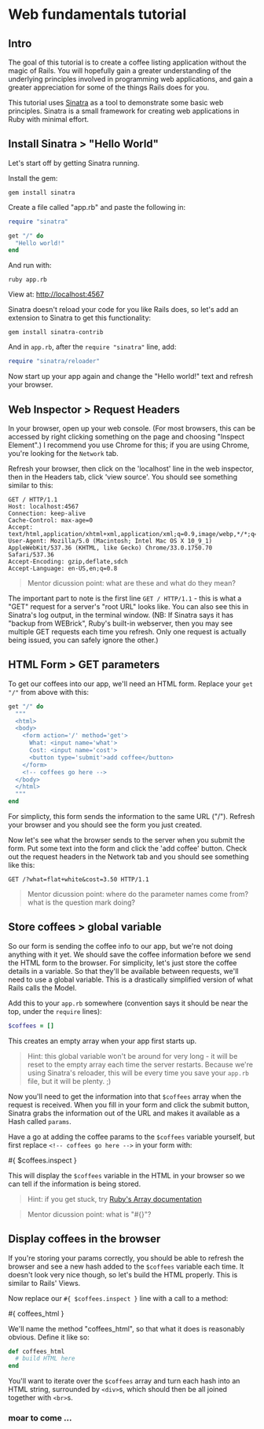 # Web fundamentals tutorial

## Intro

The goal of this tutorial is to create a coffee listing application without the magic of Rails.  You will hopefully gain a greater understanding of the underlying principles involved in programming web applications, and gain a greater appreciation for some of the things Rails does for you.

This tutorial uses [Sinatra](http://www.sinatrarb.com) as a tool to demonstrate some basic web principles.  Sinatra is a small framework for creating web applications in Ruby with minimal effort.

## Install Sinatra > "Hello World"

Let's start off by getting Sinatra running.

Install the gem:

``` shell
gem install sinatra
```

Create a file called "app.rb" and paste the following in:

``` ruby
require "sinatra"

get "/" do
  "Hello world!"
end
```

And run with:

``` shell
ruby app.rb
```

View at: [http://localhost:4567](http://localhost:4567)

Sinatra doesn't reload your code for you like Rails does, so let's add an extension to Sinatra to get this functionality:

``` shell
gem install sinatra-contrib
```

And in `app.rb`, after the `require "sinatra"` line, add:

``` ruby
require "sinatra/reloader"
```

Now start up your app again and change the "Hello world!" text and refresh your browser.

## Web Inspector > Request Headers

In your browser, open up your web console.  (For most browsers, this can be accessed by right clicking something on the page and choosing "Inspect Element".)  I recommend you use Chrome for this; if you are using Chrome, you're looking for the `Network` tab.

Refresh your browser, then click on the 'localhost' line in the web inspector, then in the Headers tab, click 'view source'.  You should see something similar to this:

``` shell
GET / HTTP/1.1
Host: localhost:4567
Connection: keep-alive
Cache-Control: max-age=0
Accept: text/html,application/xhtml+xml,application/xml;q=0.9,image/webp,*/*;q=0.8
User-Agent: Mozilla/5.0 (Macintosh; Intel Mac OS X 10_9_1) AppleWebKit/537.36 (KHTML, like Gecko) Chrome/33.0.1750.70 Safari/537.36
Accept-Encoding: gzip,deflate,sdch
Accept-Language: en-US,en;q=0.8
```

> Mentor dicussion point: what are these and what do they mean?

The important part to note is the first line `GET / HTTP/1.1` - this is what a "GET" request for a server's "root URL" looks like.  You can also see this in Sinatra's log output, in the terminal window. (NB: If Sinatra says it has "backup from WEBrick", Ruby's built-in webserver, then you may see multiple GET requests each time you refresh.  Only one request is actually being issued, you can safely ignore the other.)

## HTML Form > GET parameters

To get our coffees into our app, we'll need an HTML form.  Replace your `get "/"` from above with this:

``` ruby
get "/" do
  """
  <html>
  <body>
    <form action='/' method='get'>
      What: <input name='what'>
      Cost: <input name='cost'>
      <button type='submit'>add coffee</button>
    </form>
    <!-- coffees go here -->
  </body>
  </html>
  """
end
```

For simplicty, this form sends the information to the same URL ("/").  Refresh your browser and you should see the form you just created.

Now let's see what the browser sends to the server when you submit the form.  Put some text into the form and click the 'add coffee' button.  Check out the request headers in the Network tab and you should see something like this:

    GET /?what=flat+white&cost=3.50 HTTP/1.1

> Mentor dicussion point: where do the parameter names come from?  what is the question mark doing?

## Store coffees > global variable

So our form is sending the coffee info to our app, but we're not doing anything with it yet.  We should save the coffee information before we send the HTML form to the browser.  For simplicity, let's just store the coffee details in a variable.  So that they'll be available between requests, we'll need to use a global variable.  This is a drastically simplified version of what Rails calls the Model.

Add this to your `app.rb` somewhere (convention says it should be near the top, under the `require` lines):

``` ruby
$coffees = []
```

This creates an empty array when your app first starts up.

> Hint: this global variable won't be around for very long - it will be reset to the empty array each time the server restarts.  Because we're using Sinatra's reloader, this will be every time you save your `app.rb` file, but it will be plenty. ;)

Now you'll need to get the information into that `$coffees` array when the request is received.  When you fill in your form and click the submit button, Sinatra grabs the information out of the URL and makes it available as a Hash called `params`.

Have a go at adding the coffee params to the `$coffees` variable yourself, but first replace `<!-- coffees go here -->` in your form with:

#{ $coffees.inspect }

This will display the `$coffees` variable in the HTML in your browser so we can tell if the information is being stored.

> Hint: if you get stuck, try [Ruby's Array documentation](http://www.ruby-doc.org/core-2.1.0/Array.html#method-i-3C-3C)

> Mentor dicussion point: what is "#{}"?

## Display coffees in the browser

If you're storing your params correctly, you should be able to refresh the browser and see a new hash added to the `$coffees` variable each time.  It doesn't look very nice though, so let's build the HTML properly.  This is similar to Rails' Views.

Now replace our `#{ $coffees.inspect }` line with a call to a method:

#{ coffees_html }

We'll name the method "coffees_html", so that what it does is reasonably obvious.  Define it like so:

``` ruby
def coffees_html
  # build HTML here
end
```

You'll want to iterate over the `$coffees` array and turn each hash into an HTML string, surrounded by `<div>`s, which should then be all joined together with `<br>`s.

### moar to come ...
